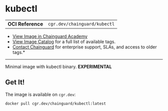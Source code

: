 <!--monopod:start-->
# kubectl
| | |
| - | - |
| **OCI Reference** | `cgr.dev/chainguard/kubectl` |


* [View Image in Chainguard Academy](https://edu.chainguard.dev/chainguard/chainguard-images/reference/kubectl/overview/)
* [View Image Catalog](https://console.enforce.dev/images/catalog) for a full list of available tags.
* [Contact Chainguard](https://www.chainguard.dev/chainguard-images) for enterprise support, SLAs, and access to older tags.*

---
<!--monopod:end-->

<!--overview:start-->
Minimal image with kubectl binary. **EXPERIMENTAL**
<!--overview:end-->

<!--getting:start-->
## Get It!
The image is available on `cgr.dev`:

```
docker pull cgr.dev/chainguard/kubectl:latest
```
<!--getting:end-->

<!--body:start-->
<!--body:end-->
